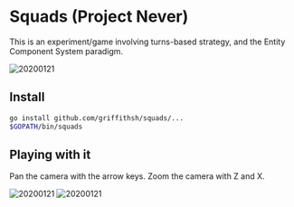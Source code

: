 # Squads (Project Never)

This is an experiment/game involving turns-based strategy, and the Entity
Component System paradigm.

![20200121](https://user-images.githubusercontent.com/11085049/72780647-78929780-3c73-11ea-8fdf-d4f0b1455d6f.png "Squads")

## Install

```bash
go install github.com/griffithsh/squads/...
$GOPATH/bin/squads
```

## Playing with it

Pan the camera with the arrow keys. Zoom the camera with Z and X.

![20200121](https://user-images.githubusercontent.com/11085049/72780648-78929780-3c73-11ea-98a2-2d5f1f990625.png "Squads")
![20200121](https://user-images.githubusercontent.com/11085049/72780648-78929780-3c73-11ea-98a2-2d5f1f990625.png "Squads")
